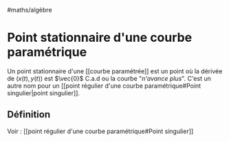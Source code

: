 #maths/algèbre 
# Point stationnaire d'une courbe paramétrique
Un point stationnaire d'une [[courbe paramétrée]] est un point où la dérivée de $(x(t), y(t))$ est $\vec{0}$
C.a.d ou la courbe "_n'avance plus_".
C'est un autre nom pour un [[point régulier d'une courbe paramétrique#Point singulier|point singulier]].

## Définition
Voir : [[point régulier d'une courbe paramétrique#Point singulier]]

